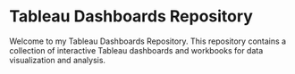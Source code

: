 
# Tableau Dashboards Repository

Welcome to my Tableau Dashboards Repository. This repository contains a collection of interactive Tableau dashboards and workbooks for data visualization and analysis.
